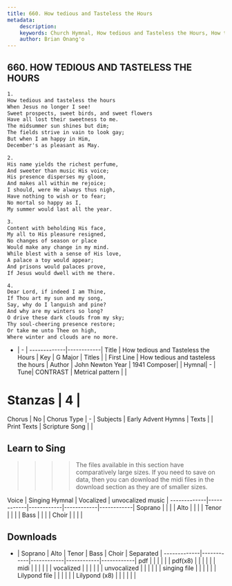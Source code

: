 ```yaml
---
title: 660. How tedious and Tasteless the Hours
metadata:
    description: 
    keywords: Church Hymnal, How tedious and Tasteless the Hours, How tedious and tasteless the hours, 
    author: Brian Onang'o
---
```



## 660. HOW TEDIOUS AND TASTELESS THE HOURS

```txt
1.
How tedious and tasteless the hours 
When Jesus no longer I see! 
Sweet prospects, sweet birds, and sweet flowers 
Have all lost their sweetness to me. 
The midsummer sun shines but dim; 
The fields strive in vain to look gay; 
But when I am happy in Him, 
December's as pleasant as May. 

2.
His name yields the richest perfume, 
And sweeter than music His voice; 
His presence disperses my gloom, 
And makes all within me rejoice; 
I should, were He always thus nigh, 
Have nothing to wish or to fear; 
No mortal so happy as I, 
My summer would last all the year. 

3.
Content with beholding His face, 
My all to His pleasure resigned, 
No changes of season or place 
Would make any change in my mind. 
While blest with a sense of His love, 
A palace a toy would appear; 
And prisons would palaces prove, 
If Jesus would dwell with me there. 

4.
Dear Lord, if indeed I am Thine, 
If Thou art my sun and my song, 
Say, why do I languish and pine? 
And why are my winters so long? 
O drive these dark clouds from my sky; 
Thy soul-cheering presence restore; 
Or take me unto Thee on high, 
Where winter and clouds are no more.
```

- |   -  |
-------------|------------|
Title | How tedious and Tasteless the Hours |
Key | G Major |
Titles |  |
First Line | How tedious and tasteless the hours |
Author | John Newton
Year | 1941
Composer|  |
Hymnal|  - |
Tune| CONTRAST |
Metrical pattern | |
# Stanzas | 4 |
Chorus | No |
Chorus Type | - |
Subjects | Early Advent Hymns |
Texts |  |
Print Texts | 
Scripture Song |  |
  
## Learn to Sing

>>>> The files available in this section have comparatively large sizes. If you need to save on data, then you can download the midi files in the download section as they are of smaller sizes.

Voice |  Singing Hymnal | Vocalized | unvocalized music |
-------------|------------|------------|------------|------------|
Soprano | | | |
Alto | | | |
Tenor | | | |
Bass | | | |
Choir | | | |

## Downloads

- |  Soprano | Alto | Tenor | Bass | Choir | Separated |
-------------|------------|------------|------------|------------|
pdf | | | | | |
pdf(x8) | | | | | |
midi | | | | | |
vocalized | | | | | |
unvocalized | | | | | |
singing file | | | | | |
Lilypond file | | | | | |
Lilypond (x8) | | | | | |
  